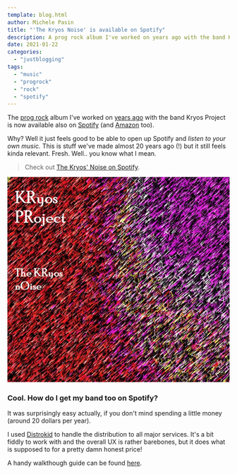 ```yaml
---
template: blog.html
author: Michele Pasin
title: "'The Kryos Noise' is available on Spotify"
description: A prog rock album I've worked on years ago with the band Kryos Project is now available also on Spotify (and Amazon too)
date: 2021-01-22
categories: 
  - "justblogging"
tags: 
  - "music"
  - "progrock"
  - "rock"
  - "spotify"
---
```



The [prog rock](https://en.wikipedia.org/wiki/Progressive_rock) album I've worked on [years ago](http://www.michelepasin.org/sounds/?k=kryos) with the band Kryos Project is now available also on [Spotify](https://open.spotify.com/album/1uCLwvX24IFPp9g9SVoHqh) (and [Amazon](https://www.amazon.com/gp/product/B08SKXH1BW/?tag=distrokid06-20) too).

Why? Well it just feels good to be able to open up Spotify and _listen to your own music._ This is stuff we've made almost 20 years ago (!) but it still feels kinda relevant. Fresh. Well.. you know what I mean.

> Check out [The Kryos' Noise on Spotify](https://open.spotify.com/album/1uCLwvX24IFPp9g9SVoHqh).

[![](../../img/Kryos-Noise-Cover.jpg)](https://distrokid.com/hyperfollow/kryosproject/the-kryos-noise)


### Cool. How do I get my band too on Spotify? 

It was surprisingly easy actually, if you don't mind spending a little money (around 20 dollars per year).

I used [Distrokid](https://distrokid.com/) to handle the distribution to all major services. It's a bit fiddly to work with and the overall UX is rather barebones, but it does what is supposed to for a pretty damn honest price!

A handy walkthough guide can be found [here](https://www.yourlocalmusician.com/how-to-use-distrokid/).

